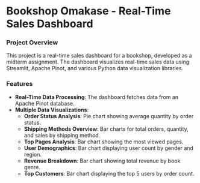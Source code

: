 # Bookshop Omakase - Real-Time Sales Dashboard

### Project Overview
This project is a real-time sales dashboard for a bookshop, developed as a midterm assignment. The dashboard visualizes real-time sales data using Streamlit, Apache Pinot, and various Python data visualization libraries.

### Features
- **Real-Time Data Processing**: The dashboard fetches data from an Apache Pinot database.
- **Multiple Data Visualizations**:
  - **Order Status Analysis**: Pie chart showing average quantity by order status.
  - **Shipping Methods Overview**: Bar charts for total orders, quantity, and sales by shipping method.
  - **Top Pages Analysis**: Bar chart showing the most viewed pages.
  - **User Demographics**: Bar chart displaying user count by gender and region.
  - **Revenue Breakdown**: Bar chart showing total revenue by book genre.
  - **Top Customers**: Bar chart displaying the top 5 users by order count.
